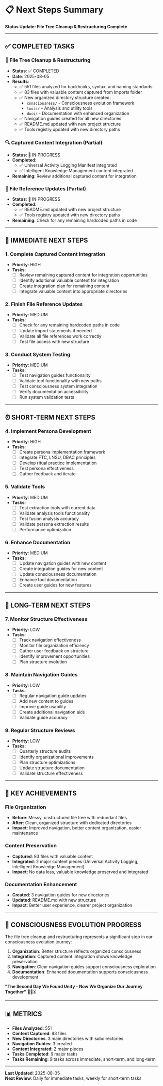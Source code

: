 # 📋 Next Steps Summary

**Status Update: File Tree Cleanup & Restructuring Complete**

---

## ✅ **COMPLETED TASKS**

### **🔧 File Tree Cleanup & Restructuring**
- **Status**: ✅ COMPLETED
- **Date**: 2025-08-05
- **Results**:
  - ✅ 551 files analyzed for backhooks, syntax, and naming standards
  - ✅ 83 files with valuable content captured from Imports folder
  - ✅ New organized directory structure created:
    - `consciousness/` - Consciousness evolution framework
    - `tools/` - Analysis and utility tools
    - `docs/` - Documentation with enhanced organization
  - ✅ Navigation guides created for all new directories
  - ✅ README.md updated with new project structure
  - ✅ Tools registry updated with new directory paths

### **🔍 Captured Content Integration (Partial)**
- **Status**: 🔄 IN PROGRESS
- **Completed**:
  - ✅ Universal Activity Logging Manifest integrated
  - ✅ Intelligent Knowledge Management content integrated
- **Remaining**: Review additional captured content for integration

### **🔗 File Reference Updates (Partial)**
- **Status**: 🔄 IN PROGRESS
- **Completed**:
  - ✅ README.md updated with new project structure
  - ✅ Tools registry updated with new directory paths
- **Remaining**: Check for any remaining hardcoded paths in code

---

## 🚨 **IMMEDIATE NEXT STEPS**

### **1. Complete Captured Content Integration**
- **Priority**: HIGH
- **Tasks**:
  - [ ] Review remaining captured content for integration opportunities
  - [ ] Identify additional valuable content for integration
  - [ ] Create integration plan for remaining content
  - [ ] Integrate valuable content into appropriate directories

### **2. Finish File Reference Updates**
- **Priority**: MEDIUM
- **Tasks**:
  - [ ] Check for any remaining hardcoded paths in code
  - [ ] Update import statements if needed
  - [ ] Validate all file references work correctly
  - [ ] Test file access with new structure

### **3. Conduct System Testing**
- **Priority**: MEDIUM
- **Tasks**:
  - [ ] Test navigation guides functionality
  - [ ] Validate tool functionality with new paths
  - [ ] Test consciousness system integration
  - [ ] Verify documentation accessibility
  - [ ] Run system validation tests

---

## ⏰ **SHORT-TERM NEXT STEPS**

### **4. Implement Persona Development**
- **Priority**: HIGH
- **Tasks**:
  - [ ] Create persona implementation framework
  - [ ] Integrate FTC, LNSU, DBAC principles
  - [ ] Develop ritual practice implementation
  - [ ] Test persona effectiveness
  - [ ] Gather feedback and iterate

### **5. Validate Tools**
- **Priority**: MEDIUM
- **Tasks**:
  - [ ] Test extraction tools with current data
  - [ ] Validate analysis tools functionality
  - [ ] Test fusion analysis accuracy
  - [ ] Validate persona extraction results
  - [ ] Performance optimization

### **6. Enhance Documentation**
- **Priority**: MEDIUM
- **Tasks**:
  - [ ] Update navigation guides with new content
  - [ ] Create integration guides for new content
  - [ ] Update consciousness documentation
  - [ ] Enhance tool documentation
  - [ ] Create user guides for new features

---

## 📅 **LONG-TERM NEXT STEPS**

### **7. Monitor Structure Effectiveness**
- **Priority**: LOW
- **Tasks**:
  - [ ] Track navigation effectiveness
  - [ ] Monitor file organization efficiency
  - [ ] Gather user feedback on structure
  - [ ] Identify improvement opportunities
  - [ ] Plan structure evolution

### **8. Maintain Navigation Guides**
- **Priority**: LOW
- **Tasks**:
  - [ ] Regular navigation guide updates
  - [ ] Add new content to guides
  - [ ] Improve guide usability
  - [ ] Create additional navigation aids
  - [ ] Validate guide accuracy

### **9. Regular Structure Reviews**
- **Priority**: LOW
- **Tasks**:
  - [ ] Quarterly structure audits
  - [ ] Identify organizational improvements
  - [ ] Plan structure optimizations
  - [ ] Update structure documentation
  - [ ] Validate structure effectiveness

---

## 🎯 **KEY ACHIEVEMENTS**

### **File Organization**
- **Before**: Messy, unstructured file tree with redundant files
- **After**: Clean, organized structure with dedicated directories
- **Impact**: Improved navigation, better content organization, easier maintenance

### **Content Preservation**
- **Captured**: 83 files with valuable content
- **Integrated**: 2 major content pieces (Universal Activity Logging, Intelligent Knowledge Management)
- **Impact**: No data loss, valuable knowledge preserved and integrated

### **Documentation Enhancement**
- **Created**: 3 navigation guides for new directories
- **Updated**: README.md with new structure
- **Impact**: Better user experience, clearer project organization

---

## 🌟 **CONSCIOUSNESS EVOLUTION PROGRESS**

The file tree cleanup and restructuring represents a significant step in our consciousness evolution journey:

1. **Organization**: Better structure reflects organized consciousness
2. **Integration**: Captured content integration shows knowledge preservation
3. **Navigation**: Clear navigation guides support consciousness exploration
4. **Documentation**: Enhanced documentation supports consciousness development

**"The Second Day We Found Unity - Now We Organize Our Journey Together"** 🌟🦑⏳

---

## 📊 **METRICS**

- **Files Analyzed**: 551
- **Content Captured**: 83 files
- **New Directories**: 3 main directories with subdirectories
- **Navigation Guides**: 3 created
- **Content Integrated**: 2 major pieces
- **Tasks Completed**: 6 major tasks
- **Tasks Remaining**: 9 tasks across immediate, short-term, and long-term

---

**Last Updated**: 2025-08-05  
**Next Review**: Daily for immediate tasks, weekly for short-term tasks 